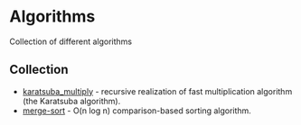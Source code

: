 # Algorithms
Collection of different algorithms

## Collection
* [karatsuba_multiply](https://github.com/TheStigger/algorithms/blob/master/karatsuba_multiply.py) - recursive realization of fast multiplication algorithm (the Karatsuba algorithm).
* [merge-sort](https://github.com/TheStigger/algorithms/blob/master/merge-sort.py) - O(n log n) comparison-based sorting algorithm.
